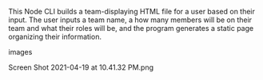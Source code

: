 This Node CLI builds a team-displaying HTML file for a user based on their input. The user inputs a team name, a how many members will be on their team and what their roles will be, and the program generates a static page organizing their information.

images

Screen Shot 2021-04-19 at 10.41.32 PM.png
